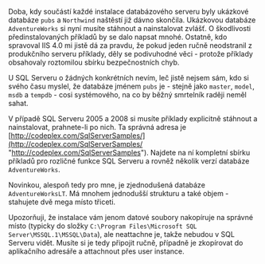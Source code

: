 <!-- dcterms:identifier = aspnetcz#170 -->
<!-- dcterms:title = Příklady a ukázkové databáze pro Microsoft SQL Server 2005 a 2008 -->
<!-- dcterms:abstract = Doba, kdy součástí každé instalace databázového serveru byly ukázkové databáze pubs a Northwind naštěstí již dávno skončila. Ukázkovou databázi AdventureWorks si nyní musíte stáhnout a nainstalovat zvlášť, nachází se na CodePlexu. -->
<!-- np9:categoryId = 7 -->
<!-- x4w:category = Software -->
<!-- np9:authorId = 1 -->
<!-- np9:authorEmail = michal.valasek@altairis.cz -->
<!-- dcterms:creator = Michal Altair Valášek -->
<!-- dcterms:created = 2007-11-27T02:56:26.633+01:00 -->
<!-- dcterms:date = 2007-11-27T02:56:26.633+01:00 -->

Doba, kdy součástí každé instalace databázového serveru byly ukázkové databáze `pubs` a `Northwind` naštěstí již dávno skončila. Ukázkovou databáze `AdventureWorks` si nyní musíte stáhnout a nainstalovat zvlášť. O škodlivosti předinstalovaných příkladů by se dalo napsat mnohé. Ostatně, kdo spravoval IIS 4.0 mi jistě dá za pravdu, že pokud jeden ručně neodstranil z produkčního serveru příklady, děly se podivuhodné věci - protože příklady obsahovaly roztomilou sbírku bezpečnostních chyb.

U SQL Serveru o žádných konkrétních nevím, leč jistě nejsem sám, kdo si svého času myslel, že databáze jménem `pubs` je - stejně jako `master`, `model`, `msdb` a `tempdb` - cosi systémového, na co by běžný smrtelník raději neměl sahat.

V případě SQL Serveru 2005 a 2008 si musíte příklady explicitně stáhnout a nainstalovat, prahnete-li po nich. Ta správná adresa je [http://codeplex.com/SqlServerSamples/](http://codeplex.com/SqlServerSamples/ "http://codeplex.com/SqlServerSamples"). Najdete na ní kompletní sbírku příkladů pro rozličné funkce SQL Serveru a rovněž několik verzí databáze `AdventureWorks`.

Novinkou, alespoň tedy pro mne, je zjednodušená databáze `AdventureWorksLT`. Má mnohem jednodušší strukturu a také objem - stahujete dvě mega místo třiceti.

Upozorňuji, že instalace vám jenom datové soubory nakopíruje na správné místo (typicky do složky `C:\Program Files\Microsoft SQL Server\MSSQL.1\MSSQL\Data`), ale neattachne je, takže nebudou v SQL Serveru vidět. Musíte si je tedy připojit ručně, případně je zkopírovat do aplikačního adresáře a attachnout přes user instance.